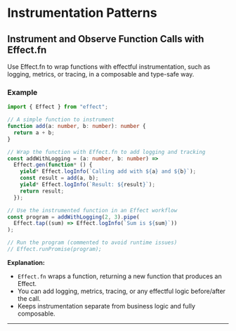 # Instrumentation Patterns

## Instrument and Observe Function Calls with Effect.fn

Use Effect.fn to wrap functions with effectful instrumentation, such as logging, metrics, or tracing, in a composable and type-safe way.

### Example

```typescript
import { Effect } from "effect";

// A simple function to instrument
function add(a: number, b: number): number {
  return a + b;
}

// Wrap the function with Effect.fn to add logging and tracking
const addWithLogging = (a: number, b: number) =>
  Effect.gen(function* () {
    yield* Effect.logInfo(`Calling add with ${a} and ${b}`);
    const result = add(a, b);
    yield* Effect.logInfo(`Result: ${result}`);
    return result;
  });

// Use the instrumented function in an Effect workflow
const program = addWithLogging(2, 3).pipe(
  Effect.tap((sum) => Effect.logInfo(`Sum is ${sum}`))
);

// Run the program (commented to avoid runtime issues)
// Effect.runPromise(program);

```

**Explanation:**  
- `Effect.fn` wraps a function, returning a new function that produces an Effect.
- You can add logging, metrics, tracing, or any effectful logic before/after the call.
- Keeps instrumentation separate from business logic and fully composable.

---

